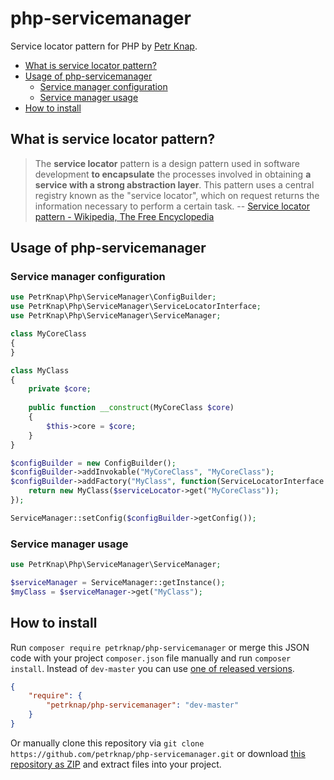 # php-servicemanager

Service locator pattern for PHP by [Petr Knap].

* [What is service locator pattern?](#what-is-service-locator-pattern)
* [Usage of php-servicemanager](#usage-of-php-servicemanager)
    * [Service manager configuration](#service-manager-configuration)
    * [Service manager usage](#service-manager-usage)
* [How to install](#how-to-install)


## What is service locator pattern?

> The **service locator** pattern is a design pattern used in software development **to encapsulate** the processes involved in obtaining **a service with a strong abstraction layer**. This pattern uses a central registry known as the "service locator", which on request returns the information necessary to perform a certain task.
-- [Service locator pattern - Wikipedia, The Free Encyclopedia]


## Usage of php-servicemanager

### Service manager configuration
```php
use PetrKnap\Php\ServiceManager\ConfigBuilder;
use PetrKnap\Php\ServiceManager\ServiceLocatorInterface;
use PetrKnap\Php\ServiceManager\ServiceManager;

class MyCoreClass
{
}

class MyClass
{
    private $core;
    
    public function __construct(MyCoreClass $core)
    {
        $this->core = $core;
    }
}

$configBuilder = new ConfigBuilder();
$configBuilder->addInvokable("MyCoreClass", "MyCoreClass");
$configBuilder->addFactory("MyClass", function(ServiceLocatorInterface $serviceLocator) {
    return new MyClass($serviceLocator->get("MyCoreClass"));
});

ServiceManager::setConfig($configBuilder->getConfig());
```

### Service manager usage
```php
use PetrKnap\Php\ServiceManager\ServiceManager;

$serviceManager = ServiceManager::getInstance();
$myClass = $serviceManager->get("MyClass");
```


## How to install

Run `composer require petrknap/php-servicemanager` or merge this JSON code with your project `composer.json` file manually and run `composer install`. Instead of `dev-master` you can use [one of released versions].

```json
{
    "require": {
        "petrknap/php-servicemanager": "dev-master"
    }
}
```

Or manually clone this repository via `git clone https://github.com/petrknap/php-servicemanager.git` or download [this repository as ZIP] and extract files into your project.



[Petr Knap]:http://petrknap.cz/
[Service locator pattern - Wikipedia, The Free Encyclopedia]:https://en.wikipedia.org/w/index.php?title=Service_locator_pattern&oldid=698489971
[one of released versions]:https://github.com/petrknap/php-servicemanager/releases
[this repository as ZIP]:https://github.com/petrknap/php-servicemanager/archive/master.zip
